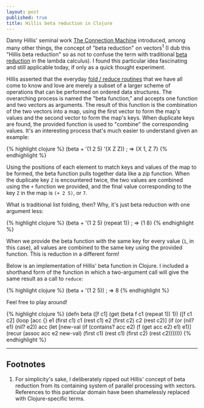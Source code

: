 ```yaml
---
layout: post
published: true
title: Hillis beta reduction in Clojure
---
```

Danny Hillis' seminal work [The Connection Machine][1] introduced, among many other things, the concept of "beta reduction" on vectors<sup>1</sup> (I dub this "Hillis beta reduction" so as not to confuse the term with traditional [beta reduction][2] in the lambda calculus). I found this particular idea fascinating and still applicable today, if only as a quick thought experiment.

Hillis asserted that the everyday [fold / reduce routines][3] that we have all come to know and love are merely a subset of a larger scheme of operations that can be performed on ordered data structures. The overarching process is named the "beta function," and accepts one function and two vectors as arguments. The result of this function is the combination of the two vectors into a map, using the first vector to form the map's values and the second vector to form the map's keys. When duplicate keys are found, the provided function is used to "combine" the corresponding values. It's an interesting process that's much easier to understand given an example:

{% highlight clojure %}
(beta + '(1 2 5) '(X Z Z))  ; => {X 1, Z 7}
{% endhighlight %}

Using the positions of each element to match keys and values of the map to be formed, the beta function pulls together data like a zip function. When the duplicate key `Z` is encountered twice, the two values are combined using the `+` function we provided, and the final value corresponding to the key `Z` in the map is `(+ 2 5)`, or `7`.

What is traditional list folding, then? Why, it's just beta reduction with one argument less:

{% highlight clojure %}
(beta + '(1 2 5) (repeat 1))  ; => {1 8}
{% endhighlight %}

When we provide the beta function with the same key for every value (`1`, in this case), all values are combined to the same key using the provided function. This is reduction in a different form!

Below is an implementation of Hillis' beta function in Clojure. I included a shorthand form of the function in which a two-argument call will give the same result as a call to `reduce`:

{% highlight clojure %}
(beta + '(1 2 5))  ; => 8
{% endhighlight %}

Feel free to play around!

{% highlight clojure %}
(defn beta
  ([f c1]
     (get (beta f c1 (repeat 1)) 1))
  ([f c1 c2]
     (loop [acc {}
            e1 (first c1) c1 (rest c1)
            e2 (first c2) c2 (rest c2)]
       (if (or (nil? e1) (nil? e2))
         acc
         (let [new-val (if (contains? acc e2)
                         (f (get acc e2) e1)
                         e1)]
           (recur (assoc acc e2 new-val)
                  (first c1) (rest c1)
                  (first c2) (rest c2)))))))
{% endhighlight %}

<hr/>

## Footnotes

1. For simplicity's sake, I deliberately ripped out Hillis' concept of beta reduction from its containing system of parallel processing with xectors. References to this particular domain have been shamelessly replaced with Clojure-specific terms.

<img src="http://www.assoc-amazon.com/e/ir?t=blog0cbb-20&l=as2&o=1&a=0262580977" width="1" height="1" border="0" alt="" style="border:none !important; margin:0px !important;" />

[1]: http://www.amazon.com/gp/product/0262580977/ref=as_li_tf_tl?ie=UTF8&camp=1789&creative=9325&creativeASIN=0262580977&linkCode=as2&tag=blog0cbb-20
[2]: http://en.wikipedia.org/wiki/Lambda_calculus#Beta_reduction
[3]: http://en.wikipedia.org/wiki/Fold_(higher-order_function)
